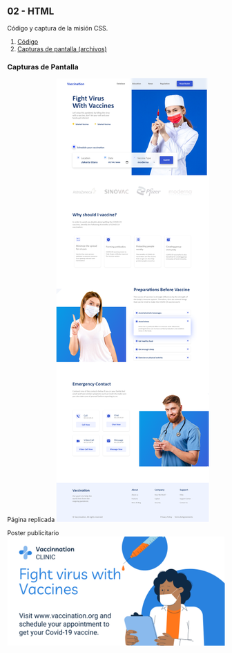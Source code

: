 ## 02 - HTML
Código y captura de la misión CSS.

1. [Código](./Codigo)
2. [Capturas de pantalla (archivos)](./Capturas)

### Capturas de Pantalla

Página replicada
![](./Capturas/captura.png)

Poster publicitario
![](./Capturas/advertising-poster.png)